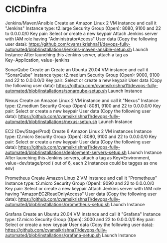 # CICDinfra
Jenkins/Maven/Ansible
Create an Amazon Linux 2 VM instance and call it "Jenkins"
Instance type: t2.large
Security Group (Open): 8080, 9100 and 22 to 0.0.0.0/0
Key pair: Select or create a new keypair
Attach Jenkins server with IAM role having "AdministratorAccess"
User data (Copy the following user data): https://github.com/cvamsikrishna11/devops-fully-automated/blob/installations/jenkins-maven-ansible-setup.sh
Launch Instance
After launching this Jenkins server, attach a tag as Key=Application, value=jenkins

SonarQube
Create an Create an Ubuntu 20.04 VM instance and call it "SonarQube"
Instance type: t2.medium
Security Group (Open): 9000, 9100 and 22 to 0.0.0.0/0
Key pair: Select or create a new keypair
User data (Copy the following user data): https://github.com/cvamsikrishna11/devops-fully-automated/blob/installations/sonarqube-setup.sh
Launch Instance


Nexus
Create an Amazon Linux 2 VM instance and call it "Nexus"
Instance type: t2.medium
Security Group (Open): 8081, 9100 and 22 to 0.0.0.0/0
Key pair: Select or create a new keypair
User data (Copy the following user data): https://github.com/cvamsikrishna11/devops-fully-automated/blob/installations/nexus-setup.sh
Launch Instance

EC2 (Dev/Stage/Prod)
Create 6 Amazon Linux 2 VM instances
Instance type: t2.micro
Security Group (Open): 8080, 9100 and 22 to 0.0.0.0/0
Key pair: Select or create a new keypair
User data (Copy the following user data): https://github.com/cvamsikrishna11/devops-fully-automated/blob/installations/deployment-servers-setup.sh
Launch Instance
After launching this Jenkins servers, attach a tag as Key=Environment, value=dev/stage/prod ( out of 6, each 2 instances could be tagges as one env)


Prometheus
Create Amazon Linux 2 VM instance and call it "Prometheus"
Instance type: t2.micro
Security Group (Open): 9090 and 22 to 0.0.0.0/0
Key pair: Select or create a new keypair
Attach Jenkins server with IAM role having "AmazonEC2ReadOnlyAccess"
User data (Copy the following user data): https://github.com/cvamsikrishna11/devops-fully-automated/blob/installations/prometheus-setup.sh
Launch Instance


Grafana
Create an Ubuntu 20.04 VM instance and call it "Grafana"
Instance type: t2.micro
Security Group (Open): 3000 and 22 to 0.0.0.0/0
Key pair: Select or create a new keypair
User data (Copy the following user data): https://github.com/cvamsikrishna11/devops-fully-automated/blob/installations/grafana-setup.sh
Launch Instance
